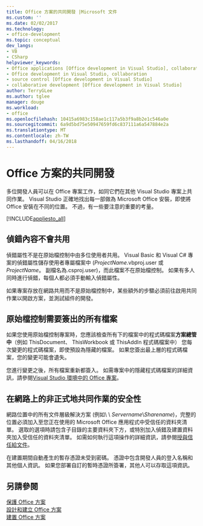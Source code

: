 ```yaml
---
title: Office 方案的共同開發 |Microsoft 文件
ms.custom: ''
ms.date: 02/02/2017
ms.technology:
- office-development
ms.topic: conceptual
dev_langs:
- VB
- CSharp
helpviewer_keywords:
- Office applications [Office development in Visual Studio], collaborative development
- Office development in Visual Studio, collaboration
- source control [Office development in Visual Studio]
- collaborative development [Office development in Visual Studio]
author: TerryGLee
ms.author: tglee
manager: douge
ms.workload:
- office
ms.openlocfilehash: 10415a6983c158ae1c117a5b3f9a8b2e1c546a0e
ms.sourcegitcommit: 6a9d5bd75e50947659fd6c837111a6a547884e2a
ms.translationtype: MT
ms.contentlocale: zh-TW
ms.lasthandoff: 04/16/2018
---
```

# <a name="collaborative-development-of-office-solutions"></a>Office 方案的共同開發
  多位開發人員可以在 Office 專案工作，如同它們在其他 Visual Studio 專案上共同作業。 Visual Studio 正確地找出每一部做為 Microsoft Office 安裝，即使將 Office 安裝在不同的位置。 不過，有一些要注意的重要的考量。  
  
 [!INCLUDE[appliesto_all](../vsto/includes/appliesto-all-md.md)]  
  
## <a name="debug-properties-are-not-shared"></a>偵錯內容不會共用  
 偵錯屬性不是在原始檔控制中由多位使用者共用。 Visual Basic 和 Visual C# 專案的偵錯屬性儲存使用者專屬檔案中 (*ProjectName*.vbproj.user 或*ProjectName*。 副檔名為.csproj.user)，而此檔案不在原始檔控制。 如果有多人同時進行偵錯，每個人都必須手動輸入偵錯屬性。  
  
 如果專案存放在網路共用而不是原始檔控制中，某些額外的步驟必須前往啟用共同作業以開啟方案，並測試組件的開發。  
  
## <a name="source-control-requires-checking-out-all-files"></a>原始檔控制需要簽出的所有檔案  
 如果您使用原始檔控制專案時，您應該檢查所有下的檔案中的程式碼檔案**方案總管 中**（例如 ThisDocument、 ThisWorkbook 或 ThisAddIn 程式碼檔案中） 您每次變更的程式碼檔案，即使預設為隱藏的檔案。 如果您簽出最上層的程式碼檔案，您的變更可能會遺失。  
  
 您進行變更之後，所有檔案重新都簽入。 如需專案中的隱藏程式碼檔案的詳細資訊，請參閱[Visual Studio 環境中的 Office 專案](../vsto/office-projects-in-the-visual-studio-environment.md)。  
  
## <a name="security-for-informal-collaboration-on-a-network"></a>在網路上的非正式地共同作業的安全性  
 網路位置中的所有文件層級解決方案 (例如\\ \\ *Servername*\\*Sharename*)，完整的位置必須加入至您正在使用的 Microsoft Office 應用程式中受信任的資料夾清單。 選取的選項時請包含子目錄的主要資料夾下方，或特別加入偵錯及建置資料夾加入受信任的資料夾清單。 如需如何執行這項操作的詳細資訊，請參閱[授與信任給文件](../vsto/granting-trust-to-documents.md)。  
  
 在建置期間自動產生的暫存憑證未受到密碼。 憑證中包含開發人員的登入名稱和其他個人資訊。 如果您部署自訂的暫時憑證所簽署，其他人可以存取這項資訊。  
  
## <a name="see-also"></a>另請參閱  
 [保護 Office 方案](../vsto/securing-office-solutions.md)   
 [設計和建立 Office 方案](../vsto/designing-and-creating-office-solutions.md)   
 [建置 Office 方案](../vsto/building-office-solutions.md)  
  
  